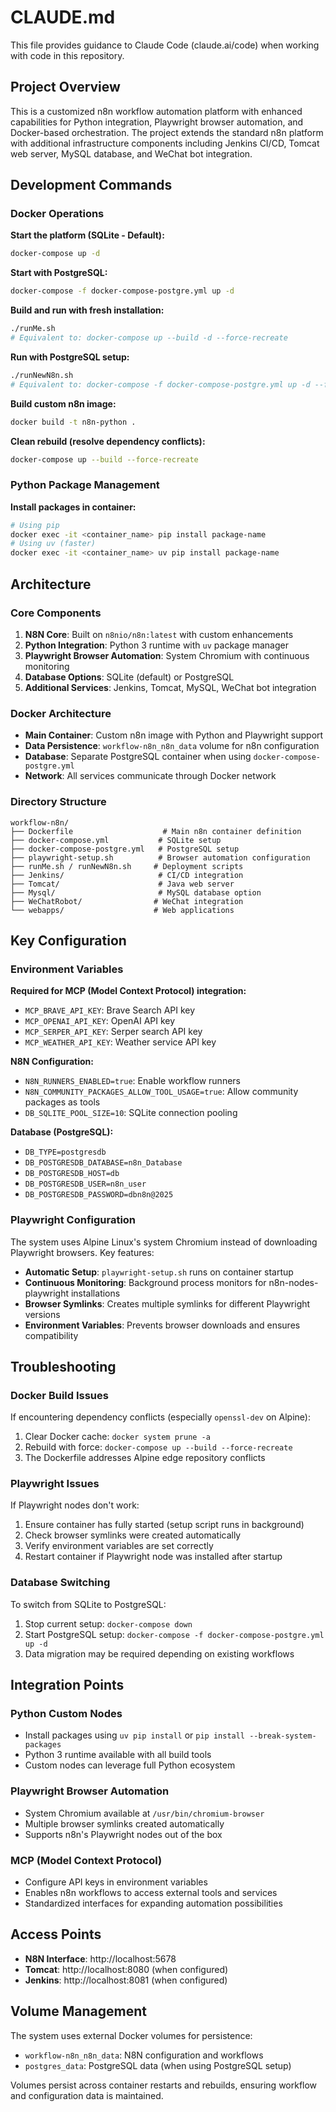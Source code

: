 # CLAUDE.md

This file provides guidance to Claude Code (claude.ai/code) when working with code in this repository.

## Project Overview

This is a customized n8n workflow automation platform with enhanced capabilities for Python integration, Playwright browser automation, and Docker-based orchestration. The project extends the standard n8n platform with additional infrastructure components including Jenkins CI/CD, Tomcat web server, MySQL database, and WeChat bot integration.

## Development Commands

### Docker Operations

**Start the platform (SQLite - Default):**
```bash
docker-compose up -d
```

**Start with PostgreSQL:**
```bash
docker-compose -f docker-compose-postgre.yml up -d
```

**Build and run with fresh installation:**
```bash
./runMe.sh
# Equivalent to: docker-compose up --build -d --force-recreate
```

**Run with PostgreSQL setup:**
```bash
./runNewN8n.sh
# Equivalent to: docker-compose -f docker-compose-postgre.yml up -d --force-recreate
```

**Build custom n8n image:**
```bash
docker build -t n8n-python .
```

**Clean rebuild (resolve dependency conflicts):**
```bash
docker-compose up --build --force-recreate
```

### Python Package Management

**Install packages in container:**
```bash
# Using pip
docker exec -it <container_name> pip install package-name
# Using uv (faster)
docker exec -it <container_name> uv pip install package-name
```

## Architecture

### Core Components

1. **N8N Core**: Built on `n8nio/n8n:latest` with custom enhancements
2. **Python Integration**: Python 3 runtime with `uv` package manager
3. **Playwright Browser Automation**: System Chromium with continuous monitoring
4. **Database Options**: SQLite (default) or PostgreSQL
5. **Additional Services**: Jenkins, Tomcat, MySQL, WeChat bot integration

### Docker Architecture

- **Main Container**: Custom n8n image with Python and Playwright support
- **Data Persistence**: `workflow-n8n_n8n_data` volume for n8n configuration
- **Database**: Separate PostgreSQL container when using `docker-compose-postgre.yml`
- **Network**: All services communicate through Docker network

### Directory Structure

```
workflow-n8n/
├── Dockerfile                    # Main n8n container definition
├── docker-compose.yml           # SQLite setup
├── docker-compose-postgre.yml   # PostgreSQL setup
├── playwright-setup.sh          # Browser automation configuration
├── runMe.sh / runNewN8n.sh     # Deployment scripts
├── Jenkins/                     # CI/CD integration
├── Tomcat/                      # Java web server
├── Mysql/                       # MySQL database option
├── WeChatRobot/                # WeChat integration
└── webapps/                    # Web applications
```

## Key Configuration

### Environment Variables

**Required for MCP (Model Context Protocol) integration:**
- `MCP_BRAVE_API_KEY`: Brave Search API key
- `MCP_OPENAI_API_KEY`: OpenAI API key
- `MCP_SERPER_API_KEY`: Serper search API key
- `MCP_WEATHER_API_KEY`: Weather service API key

**N8N Configuration:**
- `N8N_RUNNERS_ENABLED=true`: Enable workflow runners
- `N8N_COMMUNITY_PACKAGES_ALLOW_TOOL_USAGE=true`: Allow community packages as tools
- `DB_SQLITE_POOL_SIZE=10`: SQLite connection pooling

**Database (PostgreSQL):**
- `DB_TYPE=postgresdb`
- `DB_POSTGRESDB_DATABASE=n8n_Database`
- `DB_POSTGRESDB_HOST=db`
- `DB_POSTGRESDB_USER=n8n_user`
- `DB_POSTGRESDB_PASSWORD=dbn8n@2025`

### Playwright Configuration

The system uses Alpine Linux's system Chromium instead of downloading Playwright browsers. Key features:

- **Automatic Setup**: `playwright-setup.sh` runs on container startup
- **Continuous Monitoring**: Background process monitors for n8n-nodes-playwright installations
- **Browser Symlinks**: Creates multiple symlinks for different Playwright versions
- **Environment Variables**: Prevents browser downloads and ensures compatibility

## Troubleshooting

### Docker Build Issues

If encountering dependency conflicts (especially `openssl-dev` on Alpine):
1. Clear Docker cache: `docker system prune -a`
2. Rebuild with force: `docker-compose up --build --force-recreate`
3. The Dockerfile addresses Alpine edge repository conflicts

### Playwright Issues

If Playwright nodes don't work:
1. Ensure container has fully started (setup script runs in background)
2. Check browser symlinks were created automatically
3. Verify environment variables are set correctly
4. Restart container if Playwright node was installed after startup

### Database Switching

To switch from SQLite to PostgreSQL:
1. Stop current setup: `docker-compose down`
2. Start PostgreSQL setup: `docker-compose -f docker-compose-postgre.yml up -d`
3. Data migration may be required depending on existing workflows

## Integration Points

### Python Custom Nodes
- Install packages using `uv pip install` or `pip install --break-system-packages`
- Python 3 runtime available with all build tools
- Custom nodes can leverage full Python ecosystem

### Playwright Browser Automation
- System Chromium available at `/usr/bin/chromium-browser`
- Multiple browser symlinks created automatically
- Supports n8n's Playwright nodes out of the box

### MCP (Model Context Protocol)
- Configure API keys in environment variables
- Enables n8n workflows to access external tools and services
- Standardized interfaces for expanding automation possibilities

## Access Points

- **N8N Interface**: http://localhost:5678
- **Tomcat**: http://localhost:8080 (when configured)
- **Jenkins**: http://localhost:8081 (when configured)

## Volume Management

The system uses external Docker volumes for persistence:
- `workflow-n8n_n8n_data`: N8N configuration and workflows
- `postgres_data`: PostgreSQL data (when using PostgreSQL setup)

Volumes persist across container restarts and rebuilds, ensuring workflow and configuration data is maintained.
